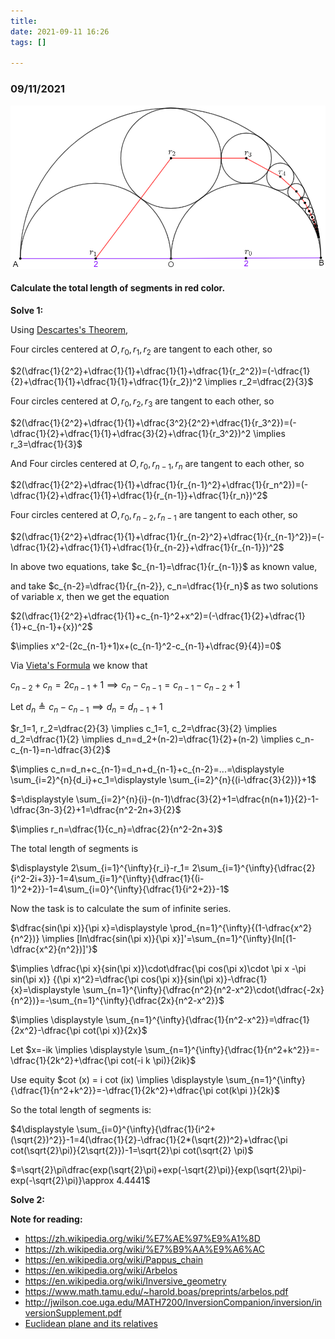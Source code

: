 ```yaml
---
title:
date: 2021-09-11 16:26
tags: []

---
```


### 09/11/2021

![image-20210911173532220](/assets/images/2021-09/image-20210911163103702.png)

#### Calculate the total length of segments in red color.

**Solve 1:**

Using [Descartes's Theorem](https://en.wikipedia.org/wiki/Descartes%27_theorem),

Four circles centered at $O, r_0, r_1, r_2$ are tangent to each other, so

$2(\dfrac{1}{2^2}+\dfrac{1}{1}+\dfrac{1}{1}+\dfrac{1}{r_2^2})=(-\dfrac{1}{2}+\dfrac{1}{1}+\dfrac{1}{1}+\dfrac{1}{r_2})^2 \implies r_2=\dfrac{2}{3}$

Four circles centered at $O, r_0, r_2, r_3$ are tangent to each other, so

$2(\dfrac{1}{2^2}+\dfrac{1}{1}+\dfrac{3^2}{2^2}+\dfrac{1}{r_3^2})=(-\dfrac{1}{2}+\dfrac{1}{1}+\dfrac{3}{2}+\dfrac{1}{r_3^2})^2 \implies r_3=\dfrac{1}{3}$

And Four circles centered at $O, r_0, r_{n-1},r_{n}$ are tangent to each other, so

$2(\dfrac{1}{2^2}+\dfrac{1}{1}+\dfrac{1}{r_{n-1}^2}+\dfrac{1}{r_n^2})=(-\dfrac{1}{2}+\dfrac{1}{1}+\dfrac{1}{r_{n-1}}+\dfrac{1}{r_n})^2$

Four circles centered at $O, r_0, r_{n-2}, r_{n-1}$ are tangent to each other, so

$2(\dfrac{1}{2^2}+\dfrac{1}{1}+\dfrac{1}{r_{n-2}^2}+\dfrac{1}{r_{n-1}^2})=(-\dfrac{1}{2}+\dfrac{1}{1}+\dfrac{1}{r_{n-2}}+\dfrac{1}{r_{n-1}})^2$

In above two equations, take $c_{n-1}=\dfrac{1}{r_{n-1}}$ as known value,

and take $c_{n-2}=\dfrac{1}{r_{n-2}}, c_n=\dfrac{1}{r_n}$ as two solutions of variable $x$, then we get the equation

$2(\dfrac{1}{2^2}+\dfrac{1}{1}+c_{n-1}^2+x^2)=(-\dfrac{1}{2}+\dfrac{1}{1}+c_{n-1}+{x})^2$

$\implies x^2-(2c_{n-1}+1)x+(c_{n-1}^2-c_{n-1}+\dfrac{9}{4})=0$

Via [Vieta's Formula](https://en.wikipedia.org/wiki/Vieta%27s_formulas) we know that

$c_{n-2}+c_n=2c_{n-1}+1 \implies c_n-c_{n-1}=c_{n-1}-c_{n-2}+1$

Let $d_n\triangleq c_n-c_{n-1} \implies d_n=d_{n-1}+1$

$r_1=1, r_2=\dfrac{2}{3} \implies c_1=1, c_2=\dfrac{3}{2} \implies d_2=\dfrac{1}{2} \implies d_n=d_2+(n-2)=\dfrac{1}{2}+(n-2) \implies c_n-c_{n-1}=n-\dfrac{3}{2}$

$\implies c_n=d_n+c_{n-1}=d_n+d_{n-1}+c_{n-2}=...=\displaystyle \sum_{i=2}^{n}{d_i}+c_1=\displaystyle \sum_{i=2}^{n}{(i-\dfrac{3}{2})}+1$

$=\displaystyle \sum_{i=2}^{n}{i}-(n-1)\dfrac{3}{2}+1=\dfrac{n(n+1)}{2}-1-\dfrac{3n-3}{2}+1=\dfrac{n^2-2n+3}{2}$

$\implies r_n=\dfrac{1}{c_n}=\dfrac{2}{n^2-2n+3}$

The total length of segments is

$\displaystyle 2\sum_{i=1}^{\infty}{r_i}-r_1= 2\sum_{i=1}^{\infty}{\dfrac{2}{i^2-2i+3}}-1=4\sum_{i=1}^{\infty}{\dfrac{1}{(i-1)^2+2}}-1=4\sum_{i=0}^{\infty}{\dfrac{1}{i^2+2}}-1$

Now the task is to calculate the sum of infinite series.

$\dfrac{sin(\pi x)}{\pi x}=\displaystyle \prod_{n=1}^{\infty}{(1-\dfrac{x^2}{n^2})} \implies [ln\dfrac{sin(\pi x)}{\pi x}]'=\sum_{n=1}^{\infty}{ln[(1-\dfrac{x^2}{n^2})]'}$

$\implies \dfrac{\pi x}{sin(\pi x)}\cdot\dfrac{\pi cos(\pi x)\cdot \pi x -\pi sin(\pi x)} {(\pi x)^2}=\dfrac{\pi cos(\pi x)}{sin(\pi x)}-\dfrac{1}{x}=\displaystyle \sum_{n=1}^{\infty}{\dfrac{n^2}{n^2-x^2}\cdot(\dfrac{-2x}{n^2})}=-\sum_{n=1}^{\infty}{\dfrac{2x}{n^2-x^2}}$

$\implies \displaystyle \sum_{n=1}^{\infty}{\dfrac{1}{n^2-x^2}}=\dfrac{1}{2x^2}-\dfrac{\pi cot(\pi x)}{2x}$

Let $x=-ik \implies \displaystyle \sum_{n=1}^{\infty}{\dfrac{1}{n^2+k^2}}=-\dfrac{1}{2k^2}+\dfrac{\pi cot(-i k \pi)}{2ik}$

Use equity $cot (x) = i cot (ix) \implies \displaystyle \sum_{n=1}^{\infty}{\dfrac{1}{n^2+k^2}}=-\dfrac{1}{2k^2}+\dfrac{\pi cot(k\pi )}{2k}$

So the total length of segments is:

$4\displaystyle \sum_{i=0}^{\infty}{\dfrac{1}{i^2+(\sqrt{2})^2}}-1=4(\dfrac{1}{2}-\dfrac{1}{2*(\sqrt{2})^2}+\dfrac{\pi cot(\sqrt{2}\pi)}{2\sqrt{2}})-1=\sqrt{2}\pi cot(\sqrt{2} \pi)$

$=\sqrt{2}\pi\dfrac{exp(\sqrt{2}\pi)+exp(-\sqrt{2}\pi)}{exp(\sqrt{2}\pi)-exp(-\sqrt{2}\pi)}\approx 4.4441$

**Solve 2:**



**Note for reading:**

* https://zh.wikipedia.org/wiki/%E7%AE%97%E9%A1%8D
* https://zh.wikipedia.org/wiki/%E7%B9%AA%E9%A6%AC
* https://en.wikipedia.org/wiki/Pappus_chain
* https://en.wikipedia.org/wiki/Arbelos
* https://en.wikipedia.org/wiki/Inversive_geometry
* https://www.math.tamu.edu/~harold.boas/preprints/arbelos.pdf
* http://jwilson.coe.uga.edu/MATH7200/InversionCompanion/inversion/inversionSupplement.pdf
* [Euclidean plane and its relatives](https://arxiv.org/pdf/1302.1630.pdf)

